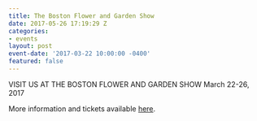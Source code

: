 ```yaml
---
title: The Boston Flower and Garden Show
date: 2017-05-26 17:19:29 Z
categories:
- events
layout: post
event-date: '2017-03-22 10:00:00 -0400'
featured: false
---
```


VISIT US AT THE BOSTON FLOWER AND GARDEN SHOW March 22-26, 2017

More information and tickets available [here](http://bostonflowershow.com/).
